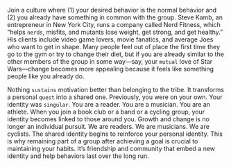 Join a culture where (1) your desired behavior is the normal
behavior and (2) you already have something in common with the
group. Steve Kamb, an entrepreneur in New York City, runs a
company called Nerd Fitness, which “helps `nerds`, misfits, and
mutants lose weight, get strong, and get healthy.” His clients include
video game lovers, movie fanatics, and average Joes who want to get in
shape. Many people feel out of place the first time they go to the gym
or try to change their diet, but if you are already similar to the other
members of the group in some way—say, your `mutual` love of Star
Wars—change becomes more appealing because it feels like something
people like you already do.

Nothing `sustains` motivation better than belonging to the tribe. It
transforms a personal `quest` into a shared one. Previously, you were on
your own. Your identity was `singular`. You are a reader. You are a
musician. You are an athlete. When you join a book club or a band or
a cycling group, your identity becomes linked to those around you.
Growth and change is no longer an individual pursuit. We are readers.
We are musicians. We are cyclists. The shared identity begins to
reinforce your personal identity. This is why remaining part of a group
after achieving a goal is crucial to maintaining your habits. It’s
friendship and community that embed a new identity and help
behaviors last over the long run.